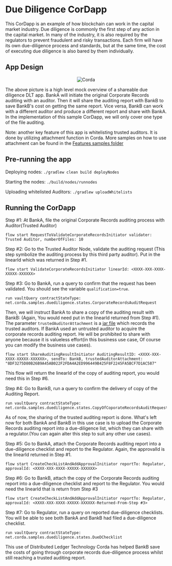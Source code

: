 # Due Diligence CorDapp

This CorDapp is an example of how blockchain can work in the capital market industry. Due diligence is commonly the first step of any action in the capital market. In many of the industry, it is also required by the regulators to prevent fraudulent and risky transactions. Each firm will have its own due-diligence process and standards, but at the same time, the cost of executing due diligence is also bared by them individually.

## App Design

<p align="center">
  <img src="./due-d diagram.png" alt="Corda">
</p>
The above picture is a high level mock overview of a shareable due diligence DLT app. BankA will initiate the original Corporate Records auditing with an auditor. Then it will share the auditing report with BankB to save BankB's cost on getting the same report. Vice versa, BankB can work with a different auditor and produce a different report and share with BankA. In the implementation of this sample CorDapp, we will only cover one type of the file auditing. 

Note: another key feature of this app is whitelisting trusted auditors. It is done by utilizing attachment function in Corda. More samples on how to use attachment can be found in the [Features samples folder](../../Features)


## Pre-running the app

Deploying nodes: `./gradlew clean build deployNodes`

Starting the nodes: `./build/nodes/runnodes`

Uploading whitelisted Auditors: `./gradlew uploadWhitelists`



## Running the CorDapp
Step #1: At BankA, file the original Corporate Records auditing process with Auditor(Trusted Auditor)
```
flow start RequestToValidateCorporateRecordsInitiator validater: Trusted Auditor, numberOfFiles: 10
```

Step #2: Go to the Trusted Auditor Node, validate the auditing request (This step symbolize the auditing process by this third party auditor). Put in the linearId which was returned in Step #1.
```
flow start ValidateCorporateRecordsInitiator linearId: <XXXX-XXX-XXXX-XXXXX-XXXXXX>
```

Step #3: Go to BankA, run a query to confirm that the request has been validated. You should see the variable `qualification=true`.

```
run vaultQuery contractStateType: net.corda.samples.duediligence.states.CorporateRecordsAuditRequest
```
Then, we will instruct BankA to share a copy of the auditing result with BankB: (Again, You would need put in the linearId returned from Step #1). The parameter `trustedAuditorAttachment` is a [jar file](./contracts/src/main/resources/corporateAuditors.jar) which records the trusted auditors. If BankA used an untrusted auditor to acquire the corporate records auditing report. He will be prohibited to share with anyone because it is valueless effort(in this business use case, Of course you can modify the business use cases).
```
flow start ShareAuditingResultInitiator AuditingResultID: <XXXX-XXX-XXXX-XXXXX-XXXXXX>, sendTo: BankB, trustedAuditorAttachment: "8DF3275D80B26B9A45AB022F2FDA4A2ED996449B425F8F2245FA5BCF7D1AC587"
```
This flow will return the linearId of the copy of auditing report, you would need this in Step #6.

Step #4: Go to BankB, run a query to confirm the delivery of copy of the Auditing Report.
```
run vaultQuery contractStateType: net.corda.samples.duediligence.states.CopyOfCoporateRecordsAuditRequest
```
As of now, the sharing of the trusted auditing report is done. What's left now for both BankA and BankB in this use case is to upload the Corporate Records auditing report into a due-diligence list, which they can share with a regulator.(You can again alter this step to suit any other use cases).


Step #5: Go to BankA, attach the Corporate Records auditing report into a due-diligence checklist and report to the Regulator. Again, the approvalId is the linearId returned in Step #1.
```
flow start CreateCheckListAndAddApprovalInitiator reportTo: Regulator, approvalId: <XXXX-XXX-XXXX-XXXXX-XXXXXX>

```
Step #6: Go to BankB, attach the copy of the Corporate Records auditing report into a due-diligence checklist and report to the Regulator. You would need the linearId that is return from Step #3
```
flow start CreateCheckListAndAddApprovalInitiator reportTo: Regulator, approvalId: <XXXX-XXX-XXXX-XXXXX-XXXXXX-Returned-From-Step #3>
```
Step #7: Go to Regulator, run a query on reported due-diligence checklists. You will be able to see both BankA and BankB had filed a due-diligence checklist.
```
run vaultQuery contractStateType: net.corda.samples.duediligence.states.DueDChecklist

```
This use of Distributed Ledger Technology Corda has helped BankB save the costs of going through corporate records due-diligence process whilst still reaching a trusted auditing report. 
